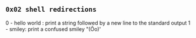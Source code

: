 ## `0x02 shell redirections`

0 - hello world : print a string followed by a new line to the standard output
1 - smiley: print a confused smiley "(Ôo)'
